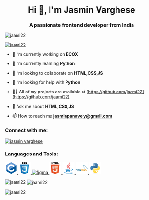 <h1 align="center">Hi 👋, I'm Jasmin Varghese</h1>
<h3 align="center">A passionate frontend developer from India</h3>

<p align="left"> <img src="https://komarev.com/ghpvc/?username=jaami22&label=Profile%20views&color=0e75b6&style=flat" alt="jaami22" /> </p>

<p align="left"> <a href="https://github.com/ryo-ma/github-profile-trophy"><img src="https://github-profile-trophy.vercel.app/?username=jaami22" alt="jaami22" /></a> </p>

- 🔭 I’m currently working on **ECOX**

- 🌱 I’m currently learning **Python**

- 👯 I’m looking to collaborate on **HTML,CSS,JS**

- 🤝 I’m looking for help with **Python**

- 👨‍💻 All of my projects are available at [https://github.com/jaami22](https://github.com/jaami22)

- 💬 Ask me about **HTML,CSS,JS**

- 📫 How to reach me **jasminpanavely@gmail.com**

<h3 align="left">Connect with me:</h3>
<p align="left">
<a href="https://linkedin.com/in/jasmin varghese" target="blank"><img align="center" src="https://raw.githubusercontent.com/rahuldkjain/github-profile-readme-generator/master/src/images/icons/Social/linked-in-alt.svg" alt="jasmin varghese" height="30" width="40" /></a>
</p>

<h3 align="left">Languages and Tools:</h3>
<p align="left"> <a href="https://www.cprogramming.com/" target="_blank" rel="noreferrer"> <img src="https://raw.githubusercontent.com/devicons/devicon/master/icons/c/c-original.svg" alt="c" width="40" height="40"/> </a> <a href="https://www.w3schools.com/css/" target="_blank" rel="noreferrer"> <img src="https://raw.githubusercontent.com/devicons/devicon/master/icons/css3/css3-original-wordmark.svg" alt="css3" width="40" height="40"/> </a> <a href="https://www.figma.com/" target="_blank" rel="noreferrer"> <img src="https://www.vectorlogo.zone/logos/figma/figma-icon.svg" alt="figma" width="40" height="40"/> </a> <a href="https://www.w3.org/html/" target="_blank" rel="noreferrer"> <img src="https://raw.githubusercontent.com/devicons/devicon/master/icons/html5/html5-original-wordmark.svg" alt="html5" width="40" height="40"/> </a> <a href="https://www.java.com" target="_blank" rel="noreferrer"> <img src="https://raw.githubusercontent.com/devicons/devicon/master/icons/java/java-original.svg" alt="java" width="40" height="40"/> </a> <a href="https://www.mysql.com/" target="_blank" rel="noreferrer"> <img src="https://raw.githubusercontent.com/devicons/devicon/master/icons/mysql/mysql-original-wordmark.svg" alt="mysql" width="40" height="40"/> </a> <a href="https://www.python.org" target="_blank" rel="noreferrer"> <img src="https://raw.githubusercontent.com/devicons/devicon/master/icons/python/python-original.svg" alt="python" width="40" height="40"/> </a> </p>

<p><img align="left" src="https://github-readme-stats.vercel.app/api/top-langs?username=jaami22&show_icons=true&locale=en&layout=compact" alt="jaami22" /></p>

<p>&nbsp;<img align="center" src="https://github-readme-stats.vercel.app/api?username=jaami22&show_icons=true&locale=en" alt="jaami22" /></p>

<p><img align="center" src="https://github-readme-streak-stats.herokuapp.com/?user=jaami22&" alt="jaami22" /></p>
